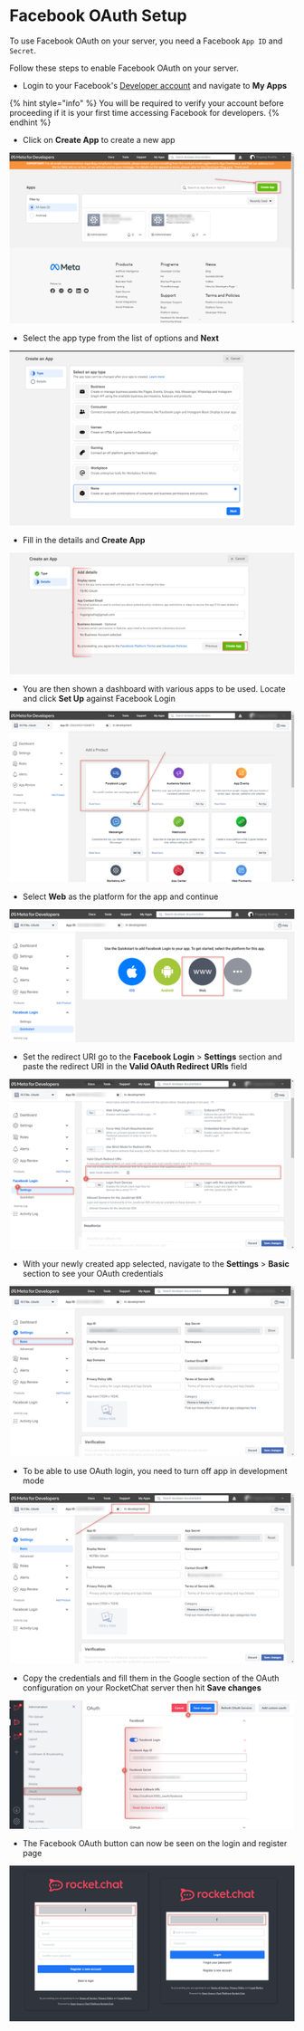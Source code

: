 # Facebook OAuth Setup

To use Facebook OAuth on your server, you need a Facebook `App ID` and `Secret`.&#x20;

Follow these steps to enable Facebook OAuth on your server.&#x20;

* Login to your Facebook's [Developer account](http://developers.facebook.com) and navigate to **My Apps**

{% hint style="info" %}
You will be required to verify your account before proceeding if it is your first time accessing Facebook for developers.
{% endhint %}

* Click on **Create App** to create a new app

![](<../../../../.gitbook/assets/image (687) (1).png>)

* Select the app type from the list of options and **Next**

![](<../../../../.gitbook/assets/image (691).png>)

* Fill in the details and **Create App**

![](<../../../../.gitbook/assets/image (684).png>)

* You are then shown a dashboard with various apps to be used. Locate and click **Set Up** against Facebook Login

![](<../../../../.gitbook/assets/image (640).png>)

* Select **Web** as the platform for the app and continue

![](<../../../../.gitbook/assets/image (644) (1) (1).png>)

* Set the redirect URI go to the **Facebook Login** > **Settings** section and paste the redirect URI in the **Valid OAuth Redirect URIs** field

![](<../../../../.gitbook/assets/image (660).png>)

* With your newly created app selected, navigate to the **Settings** > **Basic** section to see your OAuth credentials

![](<../../../../.gitbook/assets/image (662) (1) (1).png>)

* To be able to use OAuth login, you need to turn off app in development mode&#x20;

![](<../../../../.gitbook/assets/image (664) (1).png>)

* Copy the credentials and fill them in the Google section of the OAuth configuration on your RocketChat server then hit **Save changes**

![](<../../../../.gitbook/assets/image (686) (1) (1).png>)

* The Facebook OAuth button can now be seen on the login and register page

![](<../../../../.gitbook/assets/image (666).png>)
